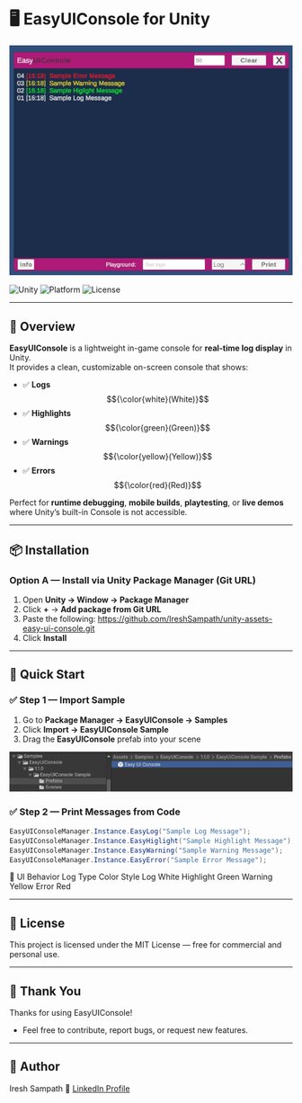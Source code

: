 # 🖥️ EasyUIConsole for Unity

![EasyUIConsole Preview](Docs/Preview.png)

![Unity](https://img.shields.io/badge/Unity-2022.3%2B-green.svg)
![Platform](https://img.shields.io/badge/Platform-PC%20%7C%20Android%20%7C%20iOS%20%7C%20WebGL%20%7C%20Editor-lightgrey.svg)
![License](https://img.shields.io/badge/License-MIT-blue.svg)

---

## 🚀 Overview

**EasyUIConsole** is a lightweight in-game console for **real-time log display** in Unity.  
It provides a clean, customizable on-screen console that shows:

- ✅ **Logs** $${\color{white}(White)}$$
- ✅ **Highlights** $${\color{green}(Green)}$$
- ✅ **Warnings** $${\color{yellow}(Yellow)}$$
- ✅ **Errors** $${\color{red}(Red)}$$

Perfect for **runtime debugging**, **mobile builds**, **playtesting**, or **live demos** where Unity’s built-in Console is not accessible.

---

## 📦 Installation

### Option A — Install via Unity Package Manager (Git URL)

1. Open **Unity → Window → Package Manager**
2. Click **+** → **Add package from Git URL**
3. Paste the following:
https://github.com/IreshSampath/unity-assets-easy-ui-console.git
4. Click **Install**

---

## 🧰 Quick Start

### ✅ Step 1 — Import Sample

1. Go to **Package Manager → EasyUIConsole → Samples**
3. Click **Import  → EasyUIConsole Sample**
4. Drag the **EasyUIConsole** prefab into your scene
   
![Easy UIConsole Prefab Preview](Docs/Prefab.png)

### ✅ Step 2 — Print Messages from Code

```csharp
EasyUIConsoleManager.Instance.EasyLog("Sample Log Message");
EasyUIConsoleManager.Instance.EasyHiglight("Sample Highlight Message");
EasyUIConsoleManager.Instance.EasyWarning("Sample Warning Message");
EasyUIConsoleManager.Instance.EasyError("Sample Error Message");
```

🎨 UI Behavior
Log Type	Color Style
Log	White
Highlight	Green
Warning	Yellow
Error	Red

---

## 📜 License
This project is licensed under the MIT License — free for commercial and personal use.

---

## 🙏 Thank You
Thanks for using EasyUIConsole!
- Feel free to contribute, report bugs, or request new features.

---

## 👤 Author
Iresh Sampath 🔗 [LinkedIn Profile](https://www.linkedin.com/in/ireshsampath/)

